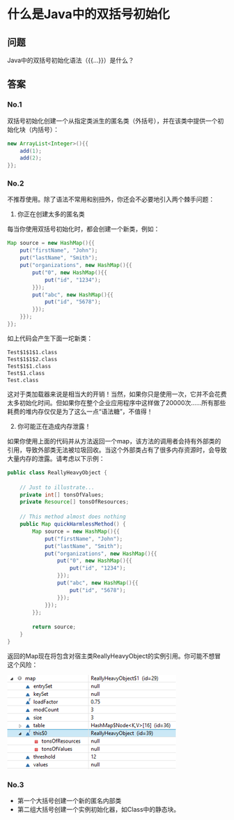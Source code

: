 # 什么是Java中的双括号初始化
## 问题

Java中的双括号初始化语法（{{...}}）是什么？

## 答案

### No.1

双括号初始化创建一个从指定类派生的匿名类（外括号），并在该类中提供一个初始化块（内括号）：

```java
new ArrayList<Integer>(){{
    add(1);
    add(2);
}};
```

### No.2

不推荐使用。除了语法不常用和别扭外，你还会不必要地引入两个棘手问题：

1. 你正在创建太多的匿名类

每当你使用双括号初始化时，都会创建一个新类，例如：

```java
Map source = new HashMap(){{
    put("firstName", "John");
    put("lastName", "Smith");
    put("organizations", new HashMap(){{
        put("0", new HashMap(){{
            put("id", "1234");
        }});
        put("abc", new HashMap(){{
            put("id", "5678");
        }});
    }});
}};
```

如上代码会产生下面一坨新类：

```shell
Test$1$1$1.class
Test$1$1$2.class
Test$1$1.class
Test$1.class
Test.class
```

这对于类加载器来说是相当大的开销！当然，如果你只是使用一次，它并不会花费太多初始化时间。但如果你在整个企业应用程序中这样做了20000次……所有那些耗费的堆内存仅仅是为了这么一点“语法糖”，不值得！

2. 你可能正在造成内存泄露！


如果你使用上面的代码并从方法返回一个map，该方法的调用者会持有外部类的引用，导致外部类无法被垃圾回收。当这个外部类占有了很多内存资源时，会导致大量内存的泄露。请考虑以下示例：

```java
public class ReallyHeavyObject {

    // Just to illustrate...
    private int[] tonsOfValues;
    private Resource[] tonsOfResources;

    // This method almost does nothing
    public Map quickHarmlessMethod() {
        Map source = new HashMap(){{
            put("firstName", "John");
            put("lastName", "Smith");
            put("organizations", new HashMap(){{
                put("0", new HashMap(){{
                    put("id", "1234");
                }});
                put("abc", new HashMap(){{
                    put("id", "5678");
                }});
            }});
        }};

        return source;
    }
}
```

返回的Map现在将包含对宿主类ReallyHeavyObject的实例引用。你可能不想冒这个风险：

![](https://github.com/sherlockyb/stackoverflow-awesome-qa/raw/master/Java/images/1.png)

### No.3

- 第一个大括号创建一个新的匿名内部类
- 第二组大括号创建一个实例初始化器，如Class中的静态块。